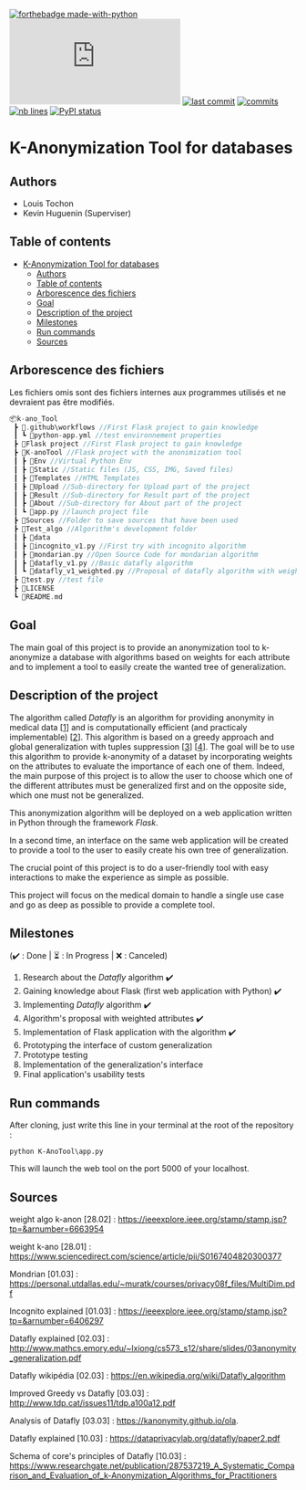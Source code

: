 [![forthebadge made-with-python](http://ForTheBadge.com/images/badges/made-with-python.svg)](https://www.python.org/)    
[![Npm package license](https://badgen.net/npm/license/discord.js)](https://npmjs.com/package/discord.js) [![last commit](https://img.shields.io/github/last-commit/Ltochon/k-ano_Tool)](https://github.com/Ltochon/k-ano_Tool/commits) [![commits](https://img.shields.io/github/commit-activity/w/Ltochon/k-ano_Tool)](https://github.com/Ltochon/k-ano_Tool/commits) [![nb lines](https://img.shields.io/tokei/lines/github/Ltochon/k-ano_Tool)](https://github.com/Ltochon/k-ano_Tool) [![PyPI status](https://img.shields.io/pypi/status/ansicolortags.svg)](https://pypi.python.org/pypi/ansicolortags/)

# K-Anonymization Tool for databases

## Authors

- Louis Tochon
- Kevin Huguenin (Superviser)

## Table of contents
- [K-Anonymization Tool for databases](#k-anonymization-tool-for-databases)
  - [Authors](#authors)
  - [Table of contents](#table-of-contents)
  - [Arborescence des fichiers](#arborescence-des-fichiers)
  - [Goal](#goal)
  - [Description of the project](#description-of-the-project)
  - [Milestones](#milestones)
  - [Run commands](#run-commands)
  - [Sources](#sources)

## Arborescence des fichiers

Les fichiers omis sont des fichiers internes aux programmes utilisés et ne devraient pas être modifiés.

```C
📦k-ano_Tool
 ┣ 📂.github\workflows //First Flask project to gain knowledge
 ┃ ┗ 📜python-app.yml //test environnement properties
 ┣ 📂Flask project //First Flask project to gain knowledge
 ┣ 📂K-anoTool //Flask project with the anonimization tool
 ┃ ┣ 📂Env //Virtual Python Env
 ┃ ┣ 📂Static //Static files (JS, CSS, IMG, Saved files)
 ┃ ┣ 📂Templates //HTML Templates
 ┃ ┣ 📂Upload //Sub-directory for Upload part of the project
 ┃ ┣ 📂Result //Sub-directory for Result part of the project
 ┃ ┣ 📂About //Sub-directory for About part of the project
 ┃ ┗ 📜app.py //launch project file
 ┣ 📂Sources //Folder to save sources that have been used
 ┣ 📂Test_algo //Algorithm's development folder
 ┃ ┣ 📂data
 ┃ ┣ 📜incognito_v1.py //First try with incognito algorithm
 ┃ ┣ 📜mondarian.py //Open Source Code for mondarian algorithm
 ┃ ┣ 📜datafly_v1.py //Basic datafly algorithm
 ┃ ┗ 📜datafly_v1_weighted.py //Proposal of datafly algorithm with weighted attributes
 ┣ 📜test.py //test file
 ┣ 📜LICENSE
 ┗ 📜README.md

```
## Goal

The main goal of this project is to provide an anonymization tool to k-anonymize a database with algorithms based on weights for each attribute and to implement a tool to easily create the wanted tree of generalization. 

## Description of the project

The algorithm called *Datafly* is an algorithm for providing anonymity in medical data [[1](https://en.wikipedia.org/wiki/Datafly_algorithm)] and is computationally efficient (and practicaly implementable) [[2](http://www.mathcs.emory.edu/~lxiong/cs573_s12/share/slides/03anonymity_generalization.pdf)]. This algorithm is based on a greedy approach and global generalization with tuples suppression [[3](http://www.tdp.cat/issues11/tdp.a100a12.pdf)] [[4](https://kanonymity.github.io/ola.pdf)]. The goal will be to use this algorithm to provide k-anonymity of a dataset by incorporating weights on the attributes to evaluate the importance of each one of them. Indeed, the main purpose of this project is to allow the user to choose which one of the different attributes must be generalized first and on the opposite side, which one must not be generalized. 

This anonymization algorithm will be deployed on a web application written in Python through the framework *Flask*. 

In a second time, an interface on the same web application will be created to provide a tool to the user to easily create his own tree of generalization. 

The crucial point of this project is to do a user-friendly tool with easy interactions to make the experience as simple as possible.

This project will focus on the medical domain to handle a single use case and go as deep as possible to provide a complete tool.

## Milestones

(:heavy_check_mark: : Done | :hourglass_flowing_sand: : In Progress | :x: : Canceled)

1) Research about the *Datafly* algorithm :heavy_check_mark:
2) Gaining knowledge about Flask (first web application with Python) :heavy_check_mark:
3) Implementing *Datafly* algorithm :heavy_check_mark:
4) Algorithm's proposal with weighted attributes :heavy_check_mark:
5) Implementation of Flask application with the algorithm :heavy_check_mark:
6) Prototyping the interface of custom generalization
7) Prototype testing
8) Implementation of the generalization's interface
9) Final application's usability tests

## Run commands

After cloning, just write this line in your terminal at the root of the repository :

```
python K-AnoTool\app.py
```

This will launch the web tool on the port 5000 of your localhost.

## Sources

weight algo k-anon [28.02] : https://ieeexplore.ieee.org/stamp/stamp.jsp?tp=&arnumber=6663954

weight k-ano [28.01] : https://www.sciencedirect.com/science/article/pii/S0167404820300377

Mondrian [01.03] : https://personal.utdallas.edu/~muratk/courses/privacy08f_files/MultiDim.pdf

Incognito explained [01.03] : https://ieeexplore.ieee.org/stamp/stamp.jsp?tp=&arnumber=6406297

Datafly explained [02.03] : http://www.mathcs.emory.edu/~lxiong/cs573_s12/share/slides/03anonymity_generalization.pdf

Datafly wikipédia [02.03] : https://en.wikipedia.org/wiki/Datafly_algorithm

Improved Greedy vs Datafly [03.03] : http://www.tdp.cat/issues11/tdp.a100a12.pdf

Analysis of Datafly [03.03] :  https://kanonymity.github.io/ola.

Datafly explained [10.03] : https://dataprivacylab.org/datafly/paper2.pdf

Schema of core's principles of Datafly [10.03] : https://www.researchgate.net/publication/287537219_A_Systematic_Comparison_and_Evaluation_of_k-Anonymization_Algorithms_for_Practitioners
